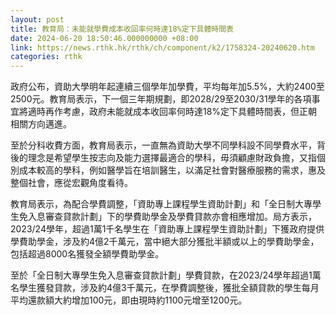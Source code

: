 ```yaml
---
layout: post
title: 教育局：未能就學費成本收回率何時達18%定下具體時間表
date: 2024-06-20 18:50:46.000000000 +08:00
link: https://news.rthk.hk/rthk/ch/component/k2/1758324-20240620.htm
categories: rthk
---
```


政府公布，資助大學明年起連續三個學年加學費，平均每年加5.5%，大約2400至2500元。教育局表示，下一個三年期規劃，即2028/29至2030/31學年的各項事宜將適時再作考慮，政府未能就成本收回率何時達18%定下具體時間表，但正朝相關方向邁進。

至於分科收費方面，教育局表示，一直無為資助大學不同學科設不同學費水平，背後的理念是希望學生按志向及能力選擇最適合的學科，毋須顧慮財政負擔，又指個別成本較高的學科，例如醫學旨在培訓醫生，以滿足社會對醫療服務的需求，惠及整個社會，應從宏觀角度看待。

教育局表示，為配合學費調整，「資助專上課程學生資助計劃」和「全日制大專學生免入息審查貸款計劃」下的學費助學金及學費貸款亦會相應增加。局方表示，2023/24學年，超過1萬1千名學生在「資助專上課程學生資助計劃」下獲政府提供學費助學金，涉及約4億2千萬元，當中絕大部分獲批半額或以上的學費助學金，包括超過8000名獲發全額學費助學金。

至於「全日制大專學生免入息審查貸款計劃」學費貸款，在2023/24學年超過1萬名學生獲發貸款，涉及約4億3千萬元，在學費調整後，獲批全額貸款的學生每月平均還款額大約增加100元，即由現時約1100元增至1200元。

